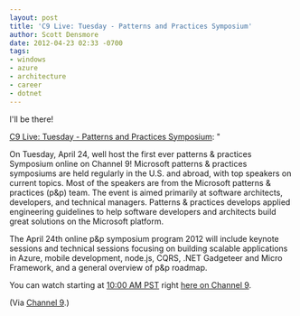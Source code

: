 ```yaml
---
layout: post
title: 'C9 Live: Tuesday - Patterns and Practices Symposium'
author: Scott Densmore
date: 2012-04-23 02:33 -0700
tags:
- windows
- azure
- architecture
- career
- dotnet
---
```


I'll be there!

[C9 Live: Tuesday - Patterns and Practices Symposium](http://channel9.msdn.com/posts/C9-Live-Tuesday-Patterns-and-Practises-Symposium): "

On Tuesday, April 24, well host the first ever patterns & practices Symposium online on Channel 9! Microsoft patterns & practices symposiums are held regularly in the U.S. and abroad, with top speakers on current topics. Most of the speakers are from the Microsoft patterns & practices (p&p) team. The event is aimed primarily at software architects, developers, and technical managers. Patterns & practices develops applied engineering guidelines to help software developers and architects build great solutions on the Microsoft platform.

The April 24th online p&p symposium program 2012 will include keynote sessions and technical sessions focusing on building scalable applications in Azure, mobile development, node.js, CQRS, .NET Gadgeteer and Micro Framework, and a general overview of p&p roadmap.

You can watch starting at [10:00 AM PST](http://www.timeanddate.com/worldclock/fixedtime.html?msg=P%26P+Symposium&iso=20120424T10&p1=234&ah=7) right [here on Channel 9](http://channel9.msdn.com/Events/Patterns-Practices-Symposium-Online/Patterns-Practices-Symposium-Online-2012).

(Via [Channel 9](http://channel9.msdn.com/).)